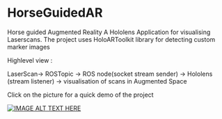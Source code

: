 # HorseGuidedAR

Horse guided Augmented Reality 
A Hololens Application for visualising Laserscans.
The project uses HoloARToolkit library for detecting custom marker images 

Highlevel view :

LaserScan-> ROSTopic -> ROS node(socket stream sender) -> Hololens (stream listener) -> visualisation of scans in Augmented Space

Click on the picture for a quick demo of the project



[![IMAGE ALT TEXT HERE](https://img.youtube.com/vi/MA841fIqs6k/0.jpg)](https://www.youtube.com/watch?v=MA841fIqs6k)
